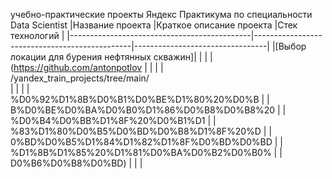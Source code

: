 учебно-практические проекты Яндекс Практикума по специальности Data Scientist
|Название проекта                             |Краткое описание проекта                       |Стек технологий                  |
|---------------------------------------------|-----------------------------------------------|---------------------------------|
|[Выбор локации для бурения нефтянных скважин]|                                               |                                 |
|<br>(https://github.com/antonpotlov          |                                               |                                 |
|<br>/yandex_train_projects/tree/main/<br>    |                                               |                                 |
|<br>%D0%92%D1%8B%D0%B1%D0%BE%D1%80%20%D0%B   |
|<br>B%D0%BE%D0%BA%D0%B0%D1%86%D0%B8%D0%B8%20 |
|<br>%D0%B4%D0%BB%D1%8F%20%D0%B1%D1           |
|<br>%83%D1%80%D0%B5%D0%BD%D0%B8%D1%8F%20%D   |
|<br>0%BD%D0%B5%D1%84%D1%82%D1%8F%D0%BD%D0%BD |
|<br>%D1%8B%D1%85%20%D1%81%D0%BA%D0%B2%D0%B0% |
|<br>D0%B6%D0%B8%D0%BD)                       |                                               |                                 |

